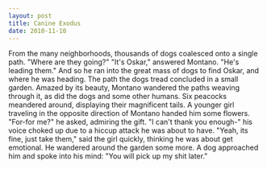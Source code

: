 ```yaml
---
layout: post
title: Canine Exodus
date: 2010-11-10
---
```

From the many neighborhoods, thousands of dogs coalesced onto a single
      path.    "Where are they going?"    "It's Oskar,"
      answered Montano. "He's leading them."    And so he ran into the great
      mass of dogs to find Oskar, and where he was heading.    The path the dogs
      tread concluded in a small garden. Amazed by its beauty, Montano wandered the paths weaving
      through it, as did the dogs and some other humans. Six peacocks meandered around, displaying
      their magnificent tails.    A younger girl traveling in the opposite
      direction of Montano handed him some flowers.    "For-for me?" he asked,
      admiring the gift. "I can't thank you enough-" his voice choked up due to a hiccup attack he
      was about to have.    "Yeah, its fine, just take them," said the girl
      quickly, thinking he was about get emotional.    He wandered around the
      garden some more. A dog approached him and spoke into his mind:    "You
      will pick up my shit later."
